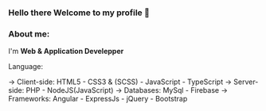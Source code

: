 ### Hello there Welcome to my profile 👋

<h3> About me:</h3>
I'm <b> Web & Application Develepper </b>

Language:

-> Client-side:  HTML5 - CSS3 & (SCSS) - JavaScript - TypeScript
-> Server-side: PHP - NodeJS(JavaScript)
-> Databases: MySql - Firebase
-> Frameworks: Angular - ExpressJs - jQuery - Bootstrap
<!--
**otmanebaraka/otmanebaraka** is a ✨ _special_ ✨ repository because its `README.md` (this file) appears on your GitHub profile.

Hello there Welcome to my profile


Here are some ideas to get you started:

- 🔭 I’m currently working on ...
- 🌱 I’m currently learning ...
- 👯 I’m looking to collaborate on ...
- 🤔 I’m looking for help with ...
- 💬 Ask me about ...
- 📫 How to reach me: ...
- 😄 Pronouns: ...
- ⚡ Fun fact: ...
-->
